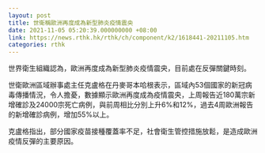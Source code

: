 ```yaml
---
layout: post
title: 世衛稱歐洲再度成為新型肺炎疫情震央
date: 2021-11-05 05:20:39.000000000 +08:00
link: https://news.rthk.hk/rthk/ch/component/k2/1618441-20211105.htm
categories: rthk
---
```


世界衛生組織認為，歐洲再度成為新型肺炎疫情震央，目前處在反彈關鍵時刻。

世衛歐洲區域辦事處主任克盧格在丹麥哥本哈根表示，區域內53個國家的新冠病毒傳播情況，令人擔憂，數據顯示歐洲再度成為疫情震央，上周報告近180萬宗新增確診及24000宗死亡病例，與前周相比分別上升6%和12%，過去4周歐洲報告的新增確診病例，增加55%以上。

克盧格指出，部分國家疫苗接種覆蓋率不足，社會衛生管控措施放鬆，是造成歐洲疫情反彈的主要原因。
